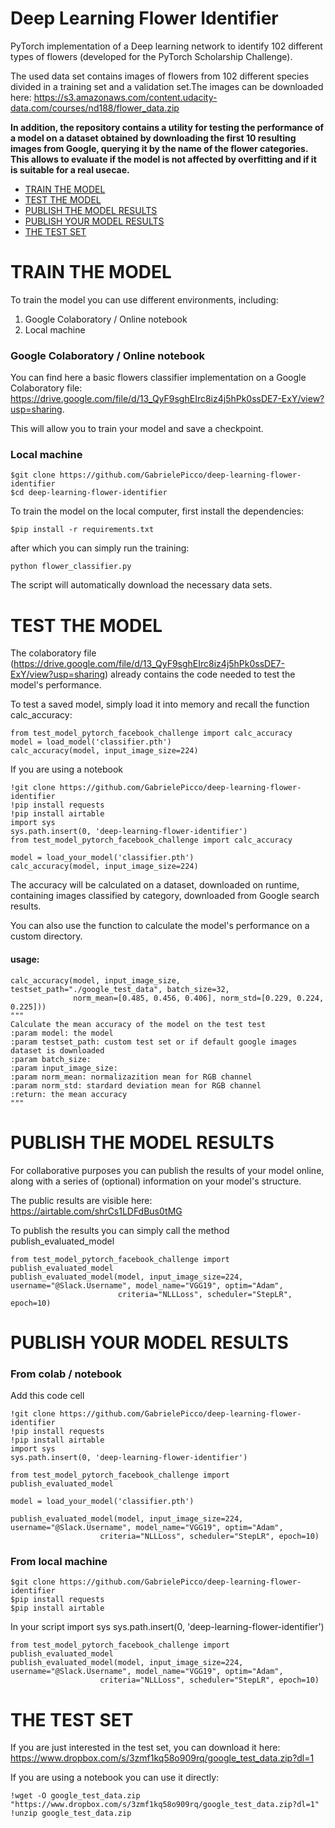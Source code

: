 # Deep Learning Flower Identifier

PyTorch implementation of a Deep learning network to identify 102 different types of flowers (developed for the PyTorch Scholarship Challenge).

The used data set contains images of flowers from 102 different species divided in a training set and a validation set.The images can be downloaded here: https://s3.amazonaws.com/content.udacity-data.com/courses/nd188/flower_data.zip

**In addition, the repository contains a utility for testing the performance of a model on a dataset obtained by downloading the first 10 resulting images from Google, querying it by the name of the flower categories. This allows to evaluate if the model is not affected by overfitting and if it is suitable for a real usecae.**


- [TRAIN THE MODEL](#TRAIN-THE-MODEL)
- [TEST THE MODEL](#TEST-THE-MODEL)
- [PUBLISH THE MODEL RESULTS](#PUBLISH-THE-MODEL-RESULTS)
- [PUBLISH YOUR MODEL RESULTS](#PUBLISH-YOUR-MODEL-RESULTS)
- [THE TEST SET](#THE-TEST-SET)

# TRAIN THE MODEL

To train the model you can use different environments, including:

1. Google Colaboratory / Online notebook
2. Local machine

### Google Colaboratory / Online notebook

You can find here a basic flowers classifier implementation on a Google Colaboratory file: https://drive.google.com/file/d/13_QyF9sghEIrc8iz4j5hPk0ssDE7-ExY/view?usp=sharing.

This will allow you to train your model and save a checkpoint.

### Local machine


    $git clone https://github.com/GabrielePicco/deep-learning-flower-identifier
    $cd deep-learning-flower-identifier



To train the model on the local computer, first install the dependencies:

    $pip install -r requirements.txt

after which you can simply run the training:

    python flower_classifier.py

The script will automatically download the necessary data sets.

# TEST THE MODEL

The colaboratory file (https://drive.google.com/file/d/13_QyF9sghEIrc8iz4j5hPk0ssDE7-ExY/view?usp=sharing) already contains the code needed to test the model's performance.

To test a saved model, simply load it into memory and recall the function calc_accuracy:


    from test_model_pytorch_facebook_challenge import calc_accuracy
    model = load_model('classifier.pth')
    calc_accuracy(model, input_image_size=224)

If you are using a notebook

    !git clone https://github.com/GabrielePicco/deep-learning-flower-identifier
    !pip install requests
    !pip install airtable
    import sys
    sys.path.insert(0, 'deep-learning-flower-identifier')
    from test_model_pytorch_facebook_challenge import calc_accuracy

    model = load_your_model('classifier.pth')
    calc_accuracy(model, input_image_size=224)

The accuracy will be calculated on a dataset, downloaded on runtime, containing images classified by category, downloaded from Google search results.

You can also use the function to calculate the model's performance on a custom directory.

#### usage:
    calc_accuracy(model, input_image_size, testset_path="./google_test_data", batch_size=32,
                  norm_mean=[0.485, 0.456, 0.406], norm_std=[0.229, 0.224, 0.225]))                        
    """
    Calculate the mean accuracy of the model on the test test
    :param model: the model
    :param testset_path: custom test set or if default google images dataset is downloaded
    :param batch_size:
    :param input_image_size:
    :param norm_mean: normalizazition mean for RGB channel
    :param norm_std: stardard deviation mean for RGB channel
    :return: the mean accuracy
    """


# PUBLISH THE MODEL RESULTS

For collaborative purposes you can publish the results of your model online, along with a series of (optional) information on your model's structure.

The public results are visible here: https://airtable.com/shrCs1LDFdBus0tMG

To publish the results you can simply call the method publish_evaluated_model

    from test_model_pytorch_facebook_challenge import publish_evaluated_model
    publish_evaluated_model(model, input_image_size=224,  username="@Slack.Username", model_name="VGG19", optim="Adam",
                            criteria="NLLLoss", scheduler="StepLR", epoch=10)

# PUBLISH YOUR MODEL RESULTS

### From colab / notebook

Add this code cell

    !git clone https://github.com/GabrielePicco/deep-learning-flower-identifier
    !pip install requests
    !pip install airtable
    import sys
    sys.path.insert(0, 'deep-learning-flower-identifier')

    from test_model_pytorch_facebook_challenge import publish_evaluated_model

    model = load_your_model('classifier.pth')

    publish_evaluated_model(model, input_image_size=224,  username="@Slack.Username", model_name="VGG19", optim="Adam",
                        criteria="NLLLoss", scheduler="StepLR", epoch=10)

### From local machine


    $git clone https://github.com/GabrielePicco/deep-learning-flower-identifier
    $pip install requests
    $pip install airtable

In your script
    import sys
    sys.path.insert(0, 'deep-learning-flower-identifier')

    from test_model_pytorch_facebook_challenge import publish_evaluated_model
    publish_evaluated_model(model, input_image_size=224,  username="@Slack.Username", model_name="VGG19", optim="Adam",
                        criteria="NLLLoss", scheduler="StepLR", epoch=10)

# THE TEST SET

If you are just interested in the test set, you can download it here: https://www.dropbox.com/s/3zmf1kq58o909rq/google_test_data.zip?dl=1

If you are using a notebook you can use it directly:



    !wget -O google_test_data.zip "https://www.dropbox.com/s/3zmf1kq58o909rq/google_test_data.zip?dl=1"
    !unzip google_test_data.zip

